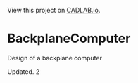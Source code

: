 View this project on [CADLAB.io](https://cadlab.dev.devengineering.com/project/1568). 

BackplaneComputer
=================

Design of a backplane computer

Updated. 2
